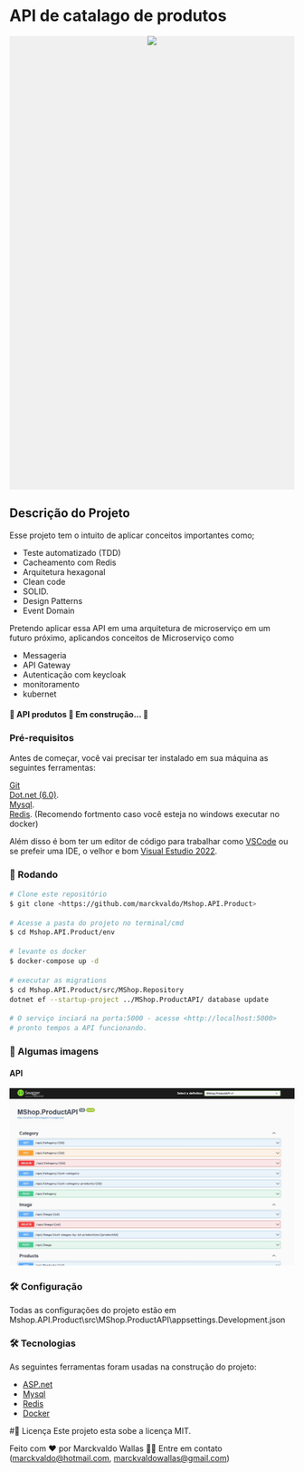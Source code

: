# API de catalago de produtos 

<div style="background-color: #f0f0f0; height:20vh; display: flex; flex-direction: row; justify-content: center;">
<img src="https://github.com/marckvaldo/WEBAPI/blob/main/imgGit/eshoponcontainers-reference-application-architecture.png">
</div>

## Descrição do Projeto
Esse projeto tem o intuito de aplicar conceitos importantes como;
- Teste automatizado (TDD)
- Cacheamento com Redis
- Arquitetura hexagonal
- Clean code
- SOLID.
- Design Patterns
- Event Domain

Pretendo aplicar essa API em uma arquitetura de microserviço em um futuro próximo, aplicandos conceitos de Microserviço como 
- Messageria
- API Gateway
- Autenticação com keycloak
- monitoramento
- kubernet

<h4> 
	🚧  API produtos 🚀 Em construção...  🚧
</h4>

### Pré-requisitos

Antes de começar, você vai precisar ter instalado em sua máquina as seguintes ferramentas:

[Git](https://git-scm.com)<br/>
[Dot.net (6.0)](https://dotnet.microsoft.com/en-us/download/dotnet/6.0). <br/>
[Mysql](https://www.mysql.com/downloads/).<br/>
[Redis](https://redis.io/download/). (Recomendo fortmento caso você esteja no windows executar no docker)<br/>

Além disso é bom ter um editor de código para trabalhar como [VSCode](https://code.visualstudio.com/)
ou se prefeir uma IDE, o velhor e bom [Visual Estudio 2022](https://visualstudio.microsoft.com/pt-br/downloads/).

### 🎲 Rodando

```bash
# Clone este repositório
$ git clone <https://github.com/marckvaldo/Mshop.API.Product>

# Acesse a pasta do projeto no terminal/cmd
$ cd Mshop.API.Product/env

# levante os docker 
$ docker-compose up -d

# executar as migrations 
$ cd Mshop.API.Product/src/MShop.Repository
dotnet ef --startup-project ../MShop.ProductAPI/ database update

# O serviço inciará na porta:5000 - acesse <http://localhost:5000>
# pronto tempos a API funcionando.
```
### 🚀 Algumas imagens

#### API
<img src="https://github.com/marckvaldo/Mshop.API.Product/blob/main/blob/Images.jpg">

### 🛠 Configuração
Todas as configurações do projeto estão em Mshop.API.Product\src\MShop.ProductAPI\appsettings.Development.json

### 🛠 Tecnologias

As seguintes ferramentas foram usadas na construção do projeto:

- [ASP.net](https://dotnet.microsoft.com/en-us/apps/aspnet)
- [Mysql](https://www.mysql.com/)
- [Redis](https://redis.io/)
- [Docker](https://www.docker.com/)


#📝 Licença
Este projeto esta sobe a licença MIT.

Feito com ❤️ por Marckvaldo Wallas 👋🏽 Entre em contato (marckvaldo@hotmail.com, marckvaldowallas@gmail.com)

